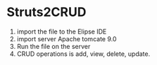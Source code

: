 # Struts2CRUD
1. import the file to the Elipse IDE
2. import server Apache tomcate 9.0
3. Run the file on the server
4. CRUD operations is add, view, delete, update.

